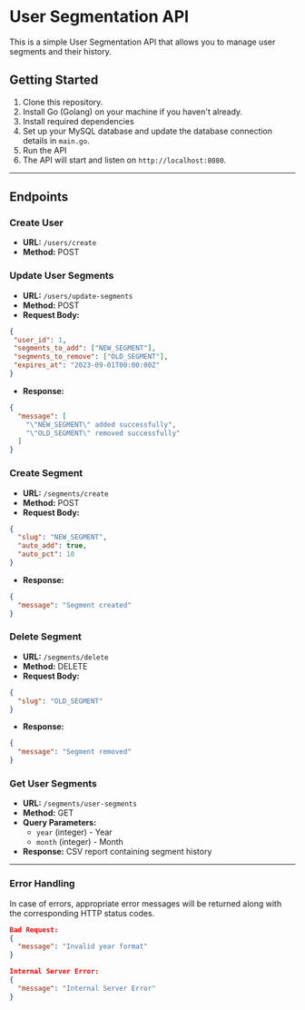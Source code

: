# User Segmentation API

This is a simple User Segmentation API that allows you to manage user segments and their history.

## Getting Started

1. Clone this repository.
2. Install Go (Golang) on your machine if you haven't already.
3. Install required dependencies 
4. Set up your MySQL database and update the database connection details in `main.go`.
5. Run the API 
6. The API will start and listen on `http://localhost:8080`.
---
## Endpoints

### Create User

- **URL:** `/users/create`
- **Method:** POST

### Update User Segments

- **URL:** `/users/update-segments`
- **Method:** POST
- **Request Body:**
```json
{
 "user_id": 1,
 "segments_to_add": ["NEW_SEGMENT"],
 "segments_to_remove": ["OLD_SEGMENT"],
 "expires_at": "2023-09-01T00:00:00Z"
}
```
- **Response:**
```json
{
  "message": [
    "\"NEW_SEGMENT\" added successfully",
    "\"OLD_SEGMENT\" removed successfully"
  ]
}
```
### Create Segment
- **URL:** `/segments/create`
- **Method:** POST
- **Request Body:**
```json
{
  "slug": "NEW_SEGMENT",
  "auto_add": true,
  "auto_pct": 10
}
```
- **Response:**
```json
{
  "message": "Segment created"
}
```
### Delete Segment
- **URL:** `/segments/delete`
- **Method:** DELETE
- **Request Body:**
```json
{
  "slug": "OLD_SEGMENT"
}
```
- **Response:**
```json
{
  "message": "Segment removed"
}
```
### Get User Segments
- **URL:** `/segments/user-segments`
- **Method:** GET
- **Query Parameters:** 
  - `year` (integer) - Year
  - `month` (integer) - Month
- **Response:** CSV report containing segment history
---
### Error Handling
In case of errors, appropriate error messages will be returned along with the corresponding HTTP status codes.
``` json
Bad Request:
{
  "message": "Invalid year format"
}

Internal Server Error:
{
  "message": "Internal Server Error"
}
```